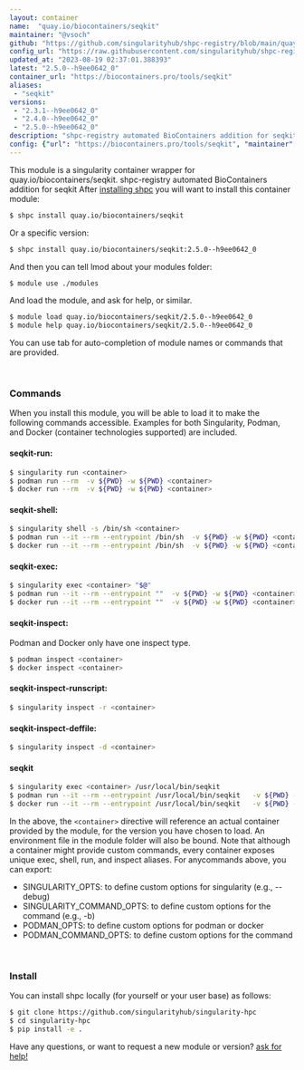 ```yaml
---
layout: container
name:  "quay.io/biocontainers/seqkit"
maintainer: "@vsoch"
github: "https://github.com/singularityhub/shpc-registry/blob/main/quay.io/biocontainers/seqkit/container.yaml"
config_url: "https://raw.githubusercontent.com/singularityhub/shpc-registry/main/quay.io/biocontainers/seqkit/container.yaml"
updated_at: "2023-08-19 02:37:01.388393"
latest: "2.5.0--h9ee0642_0"
container_url: "https://biocontainers.pro/tools/seqkit"
aliases:
 - "seqkit"
versions:
 - "2.3.1--h9ee0642_0"
 - "2.4.0--h9ee0642_0"
 - "2.5.0--h9ee0642_0"
description: "shpc-registry automated BioContainers addition for seqkit"
config: {"url": "https://biocontainers.pro/tools/seqkit", "maintainer": "@vsoch", "description": "shpc-registry automated BioContainers addition for seqkit", "latest": {"2.5.0--h9ee0642_0": "sha256:0e2d27de945005e56ab9962c4ac03a2de362708efd88fce12284652896193823"}, "tags": {"2.3.1--h9ee0642_0": "sha256:2f3cb2be9909165a153e9b9bef2956d1d7ef7ee4c6f08984ff07f7562c3d7327", "2.4.0--h9ee0642_0": "sha256:515f803edad2f7fafd94daa78251218d094a03f1eb55ebac483c3e040e032f36", "2.5.0--h9ee0642_0": "sha256:0e2d27de945005e56ab9962c4ac03a2de362708efd88fce12284652896193823"}, "docker": "quay.io/biocontainers/seqkit", "aliases": {"seqkit": "/usr/local/bin/seqkit"}}
---
```


This module is a singularity container wrapper for quay.io/biocontainers/seqkit.
shpc-registry automated BioContainers addition for seqkit
After [installing shpc](#install) you will want to install this container module:


```bash
$ shpc install quay.io/biocontainers/seqkit
```

Or a specific version:

```bash
$ shpc install quay.io/biocontainers/seqkit:2.5.0--h9ee0642_0
```

And then you can tell lmod about your modules folder:

```bash
$ module use ./modules
```

And load the module, and ask for help, or similar.

```bash
$ module load quay.io/biocontainers/seqkit/2.5.0--h9ee0642_0
$ module help quay.io/biocontainers/seqkit/2.5.0--h9ee0642_0
```

You can use tab for auto-completion of module names or commands that are provided.

<br>

### Commands

When you install this module, you will be able to load it to make the following commands accessible.
Examples for both Singularity, Podman, and Docker (container technologies supported) are included.

#### seqkit-run:

```bash
$ singularity run <container>
$ podman run --rm  -v ${PWD} -w ${PWD} <container>
$ docker run --rm  -v ${PWD} -w ${PWD} <container>
```

#### seqkit-shell:

```bash
$ singularity shell -s /bin/sh <container>
$ podman run --it --rm --entrypoint /bin/sh  -v ${PWD} -w ${PWD} <container>
$ docker run --it --rm --entrypoint /bin/sh  -v ${PWD} -w ${PWD} <container>
```

#### seqkit-exec:

```bash
$ singularity exec <container> "$@"
$ podman run --it --rm --entrypoint ""  -v ${PWD} -w ${PWD} <container> "$@"
$ docker run --it --rm --entrypoint ""  -v ${PWD} -w ${PWD} <container> "$@"
```

#### seqkit-inspect:

Podman and Docker only have one inspect type.

```bash
$ podman inspect <container>
$ docker inspect <container>
```

#### seqkit-inspect-runscript:

```bash
$ singularity inspect -r <container>
```

#### seqkit-inspect-deffile:

```bash
$ singularity inspect -d <container>
```


#### seqkit

```bash
$ singularity exec <container> /usr/local/bin/seqkit
$ podman run --it --rm --entrypoint /usr/local/bin/seqkit   -v ${PWD} -w ${PWD} <container> -c " $@"
$ docker run --it --rm --entrypoint /usr/local/bin/seqkit   -v ${PWD} -w ${PWD} <container> -c " $@"
```



In the above, the `<container>` directive will reference an actual container provided
by the module, for the version you have chosen to load. An environment file in the
module folder will also be bound. Note that although a container
might provide custom commands, every container exposes unique exec, shell, run, and
inspect aliases. For anycommands above, you can export:

 - SINGULARITY_OPTS: to define custom options for singularity (e.g., --debug)
 - SINGULARITY_COMMAND_OPTS: to define custom options for the command (e.g., -b)
 - PODMAN_OPTS: to define custom options for podman or docker
 - PODMAN_COMMAND_OPTS: to define custom options for the command

<br>

### Install

You can install shpc locally (for yourself or your user base) as follows:

```bash
$ git clone https://github.com/singularityhub/singularity-hpc
$ cd singularity-hpc
$ pip install -e .
```

Have any questions, or want to request a new module or version? [ask for help!](https://github.com/singularityhub/singularity-hpc/issues)